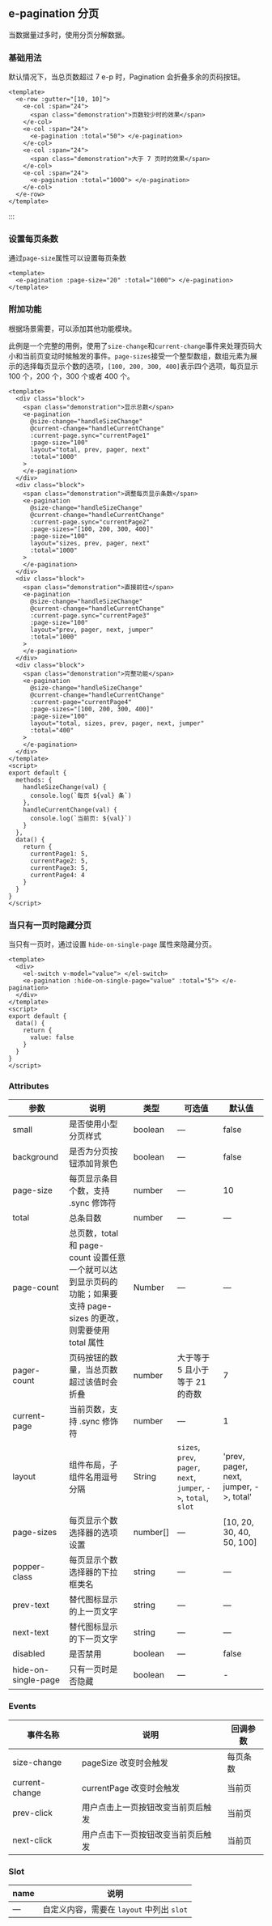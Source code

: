 ## e-pagination 分页

当数据量过多时，使用分页分解数据。

### 基础用法

默认情况下，当总页数超过 7 e-p 时，Pagination 会折叠多余的页码按钮。

```vue demo
<template>
  <e-row :gutter="[10, 10]">
    <e-col :span="24">
      <span class="demonstration">页数较少时的效果</span>
    </e-col>
    <e-col :span="24">
      <e-pagination :total="50"> </e-pagination>
    </e-col>
    <e-col :span="24">
      <span class="demonstration">大于 7 页时的效果</span>
    </e-col>
    <e-col :span="24">
      <e-pagination :total="1000"> </e-pagination>
    </e-col>
  </e-row>
</template>
```

:::

### 设置每页条数

通过`page-size`属性可以设置每页条数

```vue demo
<template>
  <e-pagination :page-size="20" :total="1000"> </e-pagination>
</template>
```

### 附加功能

根据场景需要，可以添加其他功能模块。

此例是一个完整的用例，使用了`size-change`和`current-change`事件来处理页码大小和当前页变动时候触发的事件。`page-sizes`接受一个整型数组，数组元素为展示的选择每页显示个数的选项，`[100, 200, 300, 400]`表示四个选项，每页显示 100 个，200 个，300 个或者 400 个。

```vue demo
<template>
  <div class="block">
    <span class="demonstration">显示总数</span>
    <e-pagination
      @size-change="handleSizeChange"
      @current-change="handleCurrentChange"
      :current-page.sync="currentPage1"
      :page-size="100"
      layout="total, prev, pager, next"
      :total="1000"
    >
    </e-pagination>
  </div>
  <div class="block">
    <span class="demonstration">调整每页显示条数</span>
    <e-pagination
      @size-change="handleSizeChange"
      @current-change="handleCurrentChange"
      :current-page.sync="currentPage2"
      :page-sizes="[100, 200, 300, 400]"
      :page-size="100"
      layout="sizes, prev, pager, next"
      :total="1000"
    >
    </e-pagination>
  </div>
  <div class="block">
    <span class="demonstration">直接前往</span>
    <e-pagination
      @size-change="handleSizeChange"
      @current-change="handleCurrentChange"
      :current-page.sync="currentPage3"
      :page-size="100"
      layout="prev, pager, next, jumper"
      :total="1000"
    >
    </e-pagination>
  </div>
  <div class="block">
    <span class="demonstration">完整功能</span>
    <e-pagination
      @size-change="handleSizeChange"
      @current-change="handleCurrentChange"
      :current-page="currentPage4"
      :page-sizes="[100, 200, 300, 400]"
      :page-size="100"
      layout="total, sizes, prev, pager, next, jumper"
      :total="400"
    >
    </e-pagination>
  </div>
</template>
<script>
export default {
  methods: {
    handleSizeChange(val) {
      console.log(`每页 ${val} 条`)
    },
    handleCurrentChange(val) {
      console.log(`当前页: ${val}`)
    }
  },
  data() {
    return {
      currentPage1: 5,
      currentPage2: 5,
      currentPage3: 5,
      currentPage4: 4
    }
  }
}
</script>
```

### 当只有一页时隐藏分页

当只有一页时，通过设置 `hide-on-single-page` 属性来隐藏分页。

```vue demo
<template>
  <div>
    <el-switch v-model="value"> </el-switch>
    <e-pagination :hide-on-single-page="value" :total="5"> </e-pagination>
  </div>
</template>
<script>
export default {
  data() {
    return {
      value: false
    }
  }
}
</script>
```

### Attributes

| 参数                | 说明                                                                                                                  | 类型     | 可选值                                                            | 默认值                                 |
| ------------------- | --------------------------------------------------------------------------------------------------------------------- | -------- | ----------------------------------------------------------------- | -------------------------------------- |
| small               | 是否使用小型分页样式                                                                                                  | boolean  | —                                                                 | false                                  |
| background          | 是否为分页按钮添加背景色                                                                                              | boolean  | —                                                                 | false                                  |
| page-size           | 每页显示条目个数，支持 .sync 修饰符                                                                                   | number   | —                                                                 | 10                                     |
| total               | 总条目数                                                                                                              | number   | —                                                                 | —                                      |
| page-count          | 总页数，total 和 page-count 设置任意一个就可以达到显示页码的功能；如果要支持 page-sizes 的更改，则需要使用 total 属性 | Number   | —                                                                 | —                                      |
| pager-count         | 页码按钮的数量，当总页数超过该值时会折叠                                                                              | number   | 大于等于 5 且小于等于 21 的奇数                                   | 7                                      |
| current-page        | 当前页数，支持 .sync 修饰符                                                                                           | number   | —                                                                 | 1                                      |
| layout              | 组件布局，子组件名用逗号分隔                                                                                          | String   | `sizes`, `prev`, `pager`, `next`, `jumper`, `->`, `total`, `slot` | 'prev, pager, next, jumper, ->, total' |
| page-sizes          | 每页显示个数选择器的选项设置                                                                                          | number[] | —                                                                 | [10, 20, 30, 40, 50, 100]              |
| popper-class        | 每页显示个数选择器的下拉框类名                                                                                        | string   | —                                                                 | —                                      |
| prev-text           | 替代图标显示的上一页文字                                                                                              | string   | —                                                                 | —                                      |
| next-text           | 替代图标显示的下一页文字                                                                                              | string   | —                                                                 | —                                      |
| disabled            | 是否禁用                                                                                                              | boolean  | —                                                                 | false                                  |
| hide-on-single-page | 只有一页时是否隐藏                                                                                                    | boolean  | —                                                                 | -                                      |

### Events

| 事件名称       | 说明                               | 回调参数 |
| -------------- | ---------------------------------- | -------- |
| size-change    | pageSize 改变时会触发              | 每页条数 |
| current-change | currentPage 改变时会触发           | 当前页   |
| prev-click     | 用户点击上一页按钮改变当前页后触发 | 当前页   |
| next-click     | 用户点击下一页按钮改变当前页后触发 | 当前页   |

### Slot

| name | 说明                                      |
| ---- | ----------------------------------------- |
| —    | 自定义内容，需要在 `layout` 中列出 `slot` |
